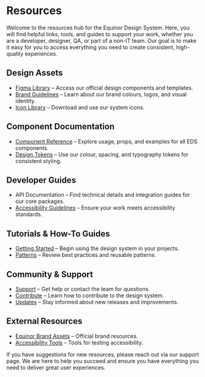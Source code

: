 # Resources

Welcome to the resources hub for the Equinor Design System. Here, you will find helpful links, tools, and guides to support your work, whether you are a developer, designer, QA, or part of a non-IT team. Our goal is to make it easy for you to access everything you need to create consistent, high-quality experiences.

## Design Assets

- [Figma Library](https://www.figma.com/) – Access our official design components and templates.
- [Brand Guidelines](../foundation/ASSETS.md) – Learn about our brand colours, logos, and visual identity.
- [Icon Library](../foundation/assets/) – Download and use our system icons.

## Component Documentation

- [Component Reference](../components/components.md) – Explore usage, props, and examples for all EDS components.
- [Design Tokens](../foundation/DESIGN_TOKENS.md) – Use our colour, spacing, and typography tokens for consistent styling.

## Developer Guides

- API Documentation – Find technical details and integration guides for our core packages.
- [Accessibility Guidelines](../foundation/accessibility.md) – Ensure your work meets accessibility standards.

## Tutorials & How-To Guides

- [Getting Started](../about/getting_started.md) – Begin using the design system in your projects.
- [Patterns](../foundation/PATTERNS.md) – Review best practices and reusable patterns.

## Community & Support

- [Support](../support/support.md) – Get help or contact the team for questions.
- [Contribute](https://github.com/equinor/design-system) – Learn how to contribute to the design system.
- [Updates](https://github.com/equinor/design-system/releases) – Stay informed about new releases and improvements.

## External Resources

- [Equinor Brand Assets](https://www.equinor.com/about-us/brand) – Official brand resources.
- [Accessibility Tools](https://www.w3.org/WAI/test-evaluate/) – Tools for testing accessibility.

If you have suggestions for new resources, please reach out via our support page. We are here to help you succeed and ensure you have everything you need to deliver great user experiences.
